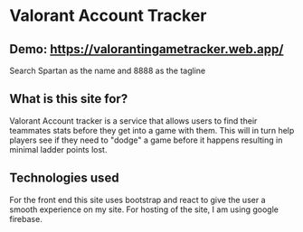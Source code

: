 # Valorant Account Tracker
## Demo: https://valorantingametracker.web.app/
Search Spartan as the name and 8888 as the tagline
## What is this site for?
Valorant Account tracker is a service that allows users to find their teammates stats before they get into a game with them. This will in turn help players see if they need to "dodge" a game before it happens resulting in minimal ladder points lost.

## Technologies used
For the front end this site uses bootstrap and react to give the user a smooth experience on my site. For hosting of the site, I am using google firebase.
